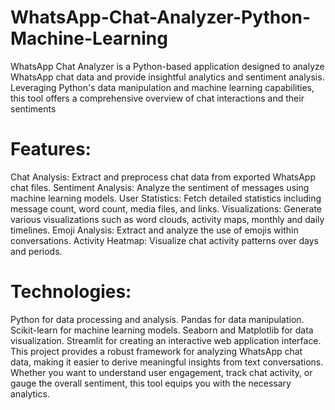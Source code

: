 # WhatsApp-Chat-Analyzer-Python-Machine-Learning
WhatsApp Chat Analyzer is a Python-based application designed to analyze WhatsApp chat data and provide insightful analytics and sentiment analysis. Leveraging Python's data manipulation and machine learning capabilities, this tool offers a comprehensive overview of chat interactions and their sentiments
# Features:
Chat Analysis: Extract and preprocess chat data from exported WhatsApp chat files.
Sentiment Analysis: Analyze the sentiment of messages using machine learning models.
User Statistics: Fetch detailed statistics including message count, word count, media files, and links.
Visualizations: Generate various visualizations such as word clouds, activity maps, monthly and daily timelines.
Emoji Analysis: Extract and analyze the use of emojis within conversations.
Activity Heatmap: Visualize chat activity patterns over days and periods.
# Technologies:
Python for data processing and analysis.
Pandas for data manipulation.
Scikit-learn for machine learning models.
Seaborn and Matplotlib for data visualization.
Streamlit for creating an interactive web application interface.
This project provides a robust framework for analyzing WhatsApp chat data, making it easier to derive meaningful insights from text conversations. Whether you want to understand user engagement, track chat activity, or gauge the overall sentiment, this tool equips you with the necessary analytics.

